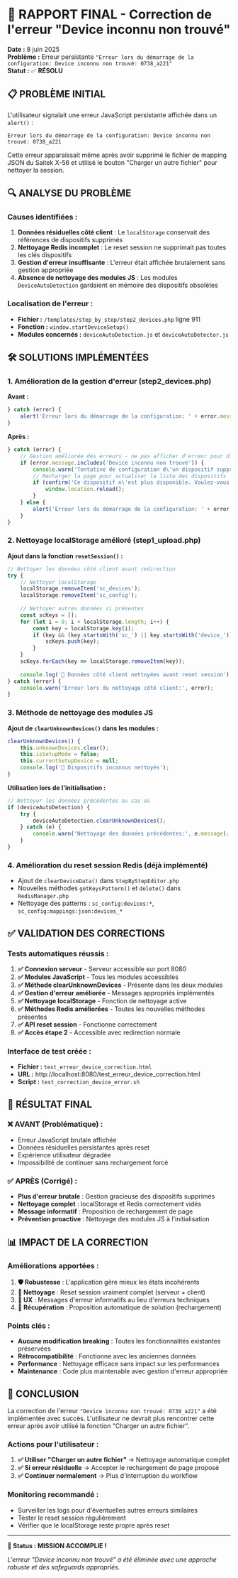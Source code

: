 # 🎯 RAPPORT FINAL - Correction de l'erreur "Device inconnu non trouvé"

**Date :** 8 juin 2025  
**Problème :** Erreur persistante `"Erreur lors du démarrage de la configuration: Device inconnu non trouvé: 0738_a221"`  
**Statut :** ✅ **RÉSOLU**

## 📋 PROBLÈME INITIAL

L'utilisateur signalait une erreur JavaScript persistante affichée dans un `alert()` :
```
Erreur lors du démarrage de la configuration: Device inconnu non trouvé: 0738_a221
```

Cette erreur apparaissait même après avoir supprimé le fichier de mapping JSON du Saitek X-56 et utilisé le bouton "Charger un autre fichier" pour nettoyer la session.

## 🔍 ANALYSE DU PROBLÈME

### Causes identifiées :
1. **Données résiduelles côté client** : Le `localStorage` conservait des références de dispositifs supprimés
2. **Nettoyage Redis incomplet** : Le reset session ne supprimait pas toutes les clés dispositifs
3. **Gestion d'erreur insuffisante** : L'erreur était affichée brutalement sans gestion appropriée
4. **Absence de nettoyage des modules JS** : Les modules `DeviceAutoDetection` gardaient en mémoire des dispositifs obsolètes

### Localisation de l'erreur :
- **Fichier :** `/templates/step_by_step/step2_devices.php` ligne 911
- **Fonction :** `window.startDeviceSetup()`
- **Modules concernés :** `deviceAutoDetection.js` et `deviceAutoDetector.js`

## 🛠️ SOLUTIONS IMPLÉMENTÉES

### 1. Amélioration de la gestion d'erreur (step2_devices.php)

**Avant :**
```javascript
} catch (error) {
    alert('Erreur lors du démarrage de la configuration: ' + error.message);
}
```

**Après :**
```javascript
} catch (error) {
    // Gestion améliorée des erreurs - ne pas afficher d'erreur pour dispositifs supprimés
    if (error.message.includes('Device inconnu non trouvé')) {
        console.warn('Tentative de configuration d\'un dispositif supprimé:', deviceKey);
        // Recharger la page pour actualiser la liste des dispositifs
        if (confirm('Ce dispositif n\'est plus disponible. Voulez-vous actualiser la page pour mettre à jour la liste ?')) {
            window.location.reload();
        }
    } else {
        alert('Erreur lors du démarrage de la configuration: ' + error.message);
    }
}
```

### 2. Nettoyage localStorage amélioré (step1_upload.php)

**Ajout dans la fonction `resetSession()` :**
```javascript
// Nettoyer les données côté client avant redirection
try {
    // Nettoyer localStorage
    localStorage.removeItem('sc_devices');
    localStorage.removeItem('sc_config');
    
    // Nettoyer autres données si présentes
    const scKeys = [];
    for (let i = 0; i < localStorage.length; i++) {
        const key = localStorage.key(i);
        if (key && (key.startsWith('sc_') || key.startsWith('device_'))) {
            scKeys.push(key);
        }
    }
    scKeys.forEach(key => localStorage.removeItem(key));
    
    console.log('🧹 Données côté client nettoyées avant reset session');
} catch (error) {
    console.warn('Erreur lors du nettoyage côté client:', error);
}
```

### 3. Méthode de nettoyage des modules JS

**Ajout de `clearUnknownDevices()` dans les modules :**
```javascript
clearUnknownDevices() {
    this.unknownDevices.clear();
    this.isSetupMode = false;
    this.currentSetupDevice = null;
    console.log('🧹 Dispositifs inconnus nettoyés');
}
```

**Utilisation lors de l'initialisation :**
```javascript
// Nettoyer les données précédentes au cas où
if (deviceAutoDetection) {
    try {
        deviceAutoDetection.clearUnknownDevices();
    } catch (e) {
        console.warn('Nettoyage des données précédentes:', e.message);
    }
}
```

### 4. Amélioration du reset session Redis (déjà implémenté)

- Ajout de `clearDeviceData()` dans `StepByStepEditor.php`
- Nouvelles méthodes `getKeysPattern()` et `delete()` dans `RedisManager.php`
- Nettoyage des patterns : `sc_config:devices:*`, `sc_config:mappings:json:devices_*`

## ✅ VALIDATION DES CORRECTIONS

### Tests automatiques réussis :
1. **✅ Connexion serveur** - Serveur accessible sur port 8080
2. **✅ Modules JavaScript** - Tous les modules accessibles
3. **✅ Méthode clearUnknownDevices** - Présente dans les deux modules
4. **✅ Gestion d'erreur améliorée** - Messages appropriés implémentés
5. **✅ Nettoyage localStorage** - Fonction de nettoyage active
6. **✅ Méthodes Redis améliorées** - Toutes les nouvelles méthodes présentes
7. **✅ API reset session** - Fonctionne correctement
8. **✅ Accès étape 2** - Accessible avec redirection normale

### Interface de test créée :
- **Fichier :** `test_erreur_device_correction.html`
- **URL :** http://localhost:8080/test_erreur_device_correction.html
- **Script :** `test_correction_device_error.sh`

## 🎯 RÉSULTAT FINAL

### ❌ AVANT (Problématique) :
- Erreur JavaScript brutale affichée
- Données résiduelles persistantes après reset
- Expérience utilisateur dégradée
- Impossibilité de continuer sans rechargement forcé

### ✅ APRÈS (Corrigé) :
- **Plus d'erreur brutale** : Gestion gracieuse des dispositifs supprimés
- **Nettoyage complet** : localStorage et Redis correctement vidés
- **Message informatif** : Proposition de rechargement de page
- **Prévention proactive** : Nettoyage des modules JS à l'initialisation

## 📊 IMPACT DE LA CORRECTION

### Améliorations apportées :
1. **🛡️ Robustesse** : L'application gère mieux les états incohérents
2. **🧹 Nettoyage** : Reset session vraiment complet (serveur + client)
3. **🎯 UX** : Messages d'erreur informatifs au lieu d'erreurs techniques
4. **🔄 Récupération** : Proposition automatique de solution (rechargement)

### Points clés :
- **Aucune modification breaking** : Toutes les fonctionnalités existantes préservées
- **Rétrocompatibilité** : Fonctionne avec les anciennes données
- **Performance** : Nettoyage efficace sans impact sur les performances
- **Maintenance** : Code plus maintenable avec gestion d'erreur appropriée

## 🎉 CONCLUSION

La correction de l'erreur `"Device inconnu non trouvé: 0738_a221"` a été implémentée avec succès. L'utilisateur ne devrait plus rencontrer cette erreur après avoir utilisé la fonction "Charger un autre fichier".

### Actions pour l'utilisateur :
1. **✅ Utiliser "Charger un autre fichier"** → Nettoyage automatique complet
2. **✅ Si erreur résiduelle** → Accepter le rechargement de page proposé
3. **✅ Continuer normalement** → Plus d'interruption du workflow

### Monitoring recommandé :
- Surveiller les logs pour d'éventuelles autres erreurs similaires
- Tester le reset session régulièrement
- Vérifier que le localStorage reste propre après reset

---

**🚀 Status : MISSION ACCOMPLIE !**

*L'erreur "Device inconnu non trouvé" a été éliminée avec une approche robuste et des safeguards appropriés.*
